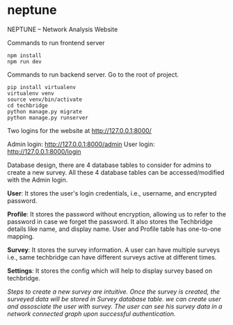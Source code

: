 # neptune

NEPTUNE – Network Analysis Website

Commands to run frontend server
```
npm install
npm run dev
```

Commands to run backend server. Go to the root of project.
```
pip install virtualenv
virtualenv venv
source venv/bin/activate
cd techbridge
python manage.py migrate
python manage.py runserver
```



Two logins for the website at http://127.0.0.1:8000/

Admin login: http://127.0.0.1:8000/admin
User login: http://127.0.0.1:8000/login

Database design, there are 4 database tables to consider for admins to create a new survey. All these 4 database tables can be accessed/modified with the Admin login.

**User**: It stores the user's login credentials, i.e., username, and encrypted password.

**Profile**: It stores the password without encryption, allowing us to refer to the password in case we forget the password. It also stores the Techbridge details like name, and display name. User and Profile table has one-to-one mapping.

**Survey**: It stores the survey information. A user can have multiple surveys i.e., same techbridge can have different surveys active at different times.

**Settings**: It stores the config which will help to display survey based on techbridge.



_Steps to create a new survey are intuitive. Once the survey is created, the surveyed data will be stored in Survey database table. we can create user and assosciate the user with survey. The user can see his survey data in a network connected graph upon successful authentication._
